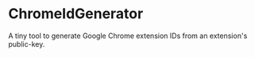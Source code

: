 ChromeIdGenerator
=================

A tiny tool to generate Google Chrome extension IDs from an extension's public-key.

